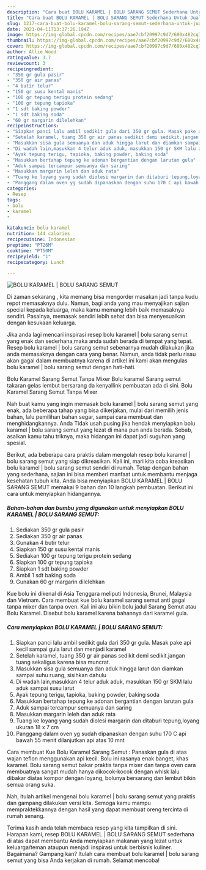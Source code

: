 ```yaml
---
description: "Cara buat BOLU KARAMEL | BOLU SARANG SEMUT Sederhana Untuk Jualan"
title: "Cara buat BOLU KARAMEL | BOLU SARANG SEMUT Sederhana Untuk Jualan"
slug: 1217-cara-buat-bolu-karamel-bolu-sarang-semut-sederhana-untuk-jualan
date: 2021-04-11T13:37:26.194Z
image: https://img-global.cpcdn.com/recipes/aae7cbf20997c9d7/680x482cq70/bolu-karamel-bolu-sarang-semut-foto-resep-utama.jpg
thumbnail: https://img-global.cpcdn.com/recipes/aae7cbf20997c9d7/680x482cq70/bolu-karamel-bolu-sarang-semut-foto-resep-utama.jpg
cover: https://img-global.cpcdn.com/recipes/aae7cbf20997c9d7/680x482cq70/bolu-karamel-bolu-sarang-semut-foto-resep-utama.jpg
author: Allie Wood
ratingvalue: 3.7
reviewcount: 3
recipeingredient:
- "350 gr gula pasir"
- "350 gr air panas"
- "4 butir telur"
- "150 gr susu kental manis"
- "100 gr tepung terigu protein sedang"
- "100 gr tepung tapioka"
- "1 sdt baking powder"
- "1 sdt baking soda"
- "60 gr margarin dilelehkan"
recipeinstructions:
- "Siapkan panci lalu ambil sedikit gula dari 350 gr gula. Masak pake api kecil sampai gula larut dan menjadi karamel"
- "Setelah karamel, tuang 350 gr air panas sedikit demi sedikit.jangan tuang sekaligus karena bisa muncrat."
- "Masukkan sisa gula semuanya dan aduk hingga larut dan diamkan sampai suhu ruang, sisihkan dahulu"
- "Di wadah lain,masukkan 4 telur aduk aduk, masukkan 150 gr SKM lalu aduk sampai susu larut"
- "Ayak tepung terigu, tapioka, baking powder, baking soda"
- "Masukkan bertahap tepung ke adonan bergantian dengan larutan gula"
- "Aduk sampai tercampur semuanya dan saring"
- "Masukkan margarin leleh dan aduk rata"
- "Tuang ke loyang yang sudah diolesi margarin dan ditaburi tepung,loyang ukuran 18 x 7 cm"
- "Panggang dalam oven yg sudah dipanaskan dengan suhu 170 C api bawah 55 menit dilanjutkan api atas 10 mnt"
categories:
- Resep
tags:
- bolu
- karamel
- 

katakunci: bolu karamel  
nutrition: 144 calories
recipecuisine: Indonesian
preptime: "PT26M"
cooktime: "PT50M"
recipeyield: "1"
recipecategory: Lunch

---
```



![BOLU KARAMEL | BOLU SARANG SEMUT](https://img-global.cpcdn.com/recipes/aae7cbf20997c9d7/680x482cq70/bolu-karamel-bolu-sarang-semut-foto-resep-utama.jpg)

Di zaman  sekarang , kita memang bisa mengorder masakan jadi tanpa kudu repot memasaknya dulu. Namun, bagi anda yang mau menyajikan sajian special kepada keluarga, maka kamu memang lebih baik memasaknya sendiri. Pasalnya, memasak sendiri lebih sehat dan bisa menyesuaikan dengan kesukaan keluarga.

Jika anda lagi mencari inspirasi resep bolu karamel | bolu sarang semut yang enak dan sederhana,maka anda sudah berada di tempat yang tepat. Resep bolu karamel | bolu sarang semut  sebenarnya mudah dilakukan jika anda memasaknya dengan cara yang benar. Namun, anda tidak perlu risau akan gagal dalam membuatnya 
karena di artikel ini kami akan mengulas bolu karamel | bolu sarang semut dengan hati-hati.  

Bolu Karamel Sarang Semut Tanpa Mixer Bolu karamel Sarang semut takaran gelas lembut bersarang da kenyallink pembuatan ada di sini. Bolu Karamel Sarang Semut Tanpa Mixer

Nah buat kamu yang ingin memasak bolu karamel | bolu sarang semut yang enak, ada beberapa tahap yang bisa dikerjakan, mulai dari memilih jenis bahan, lalu pemilihan bahan segar, sampai cara membuat dan menghidangkannya. Anda Tidak usah pusing jika hendak menyiapkan bolu karamel | bolu sarang semut yang lezat di mana pun anda berada. Sebab, asalkan kamu  tahu triknya, maka hidangan ini dapat jadi suguhan yang spesial.

Berikut, ada beberapa cara praktis  dalam mengolah resep bolu karamel | bolu sarang semut yang siap dikreasikan. Kali ini, mari kita coba kreasikan bolu karamel | bolu sarang semut sendiri di rumah. Tetap dengan bahan yang sederhana, sajian ini bisa memberi manfaat untuk membantu menjaga kesehatan tubuh kita. Anda bisa menyiapkan BOLU KARAMEL | BOLU SARANG SEMUT memakai 9 bahan dan 10 langkah pembuatan. Berikut ini cara untuk menyiapkan hidangannya.

<!--inarticleads1-->

##### Bahan-bahan dan bumbu yang digunakan untuk menyiapkan BOLU KARAMEL | BOLU SARANG SEMUT:

1. Sediakan 350 gr gula pasir
1. Sediakan 350 gr air panas
1. Gunakan 4 butir telur
1. Siapkan 150 gr susu kental manis
1. Sediakan 100 gr tepung terigu protein sedang
1. Siapkan 100 gr tepung tapioka
1. Siapkan 1 sdt baking powder
1. Ambil 1 sdt baking soda
1. Gunakan 60 gr margarin dilelehkan


Kue bolu ini dikenal di Asia Tenggara meliputi Indonesia, Brunei, Malaysia dan Vietnam. Cara membuat kue bolu karamel sarang semut anti gagal tanpa mixer dan tanpa oven. Kali ini aku bikin bolu jadul Sarang Semut atau Bolu Karamel. Disebut bolu karamel karena bahannya dari karamel gula. 

<!--inarticleads2-->

##### Cara menyiapkan BOLU KARAMEL | BOLU SARANG SEMUT:

1. Siapkan panci lalu ambil sedikit gula dari 350 gr gula. Masak pake api kecil sampai gula larut dan menjadi karamel
1. Setelah karamel, tuang 350 gr air panas sedikit demi sedikit.jangan tuang sekaligus karena bisa muncrat.
1. Masukkan sisa gula semuanya dan aduk hingga larut dan diamkan sampai suhu ruang, sisihkan dahulu
1. Di wadah lain,masukkan 4 telur aduk aduk, masukkan 150 gr SKM lalu aduk sampai susu larut
1. Ayak tepung terigu, tapioka, baking powder, baking soda
1. Masukkan bertahap tepung ke adonan bergantian dengan larutan gula
1. Aduk sampai tercampur semuanya dan saring
1. Masukkan margarin leleh dan aduk rata
1. Tuang ke loyang yang sudah diolesi margarin dan ditaburi tepung,loyang ukuran 18 x 7 cm
1. Panggang dalam oven yg sudah dipanaskan dengan suhu 170 C api bawah 55 menit dilanjutkan api atas 10 mnt


Cara membuat Kue Bolu Karamel Sarang Semut : Panaskan gula di atas wajan teflon menggunakan api kecil. Bolu ini rasanya enak banget, khas karamel. Bolu sarang semut bakar praktis tanpa mixer dan tanpa oven cara membuatnya sangat mudah hanya dikocok-kocok dengan whisk lalu dibakar diatas kompor dengan loyang, bolunya bersarang dan lembut bikin semua orang suka. 

Nah, itulah artikel mengenai  bolu karamel | bolu sarang semut  yang praktis dan gampang dilakukan versi kita. Semoga kamu mampu mempraktekkannya dengan hasil yang dapat membuat oreng tercinta di rumah senang. 

Terima kasih anda telah membaca resep yang kita tampilkan di sini. Harapan kami, resep  BOLU KARAMEL | BOLU SARANG SEMUT sederhana di atas dapat membantu Anda menyiapkan makanan yang lezat untuk keluarga/teman ataupun menjadi inspirasi untuk berbisnis kuliner. Bagaimana? Gampang kan? Itulah cara membuat bolu karamel | bolu sarang semut yang bisa Anda kerjakan di rumah. Selamat mencoba!

